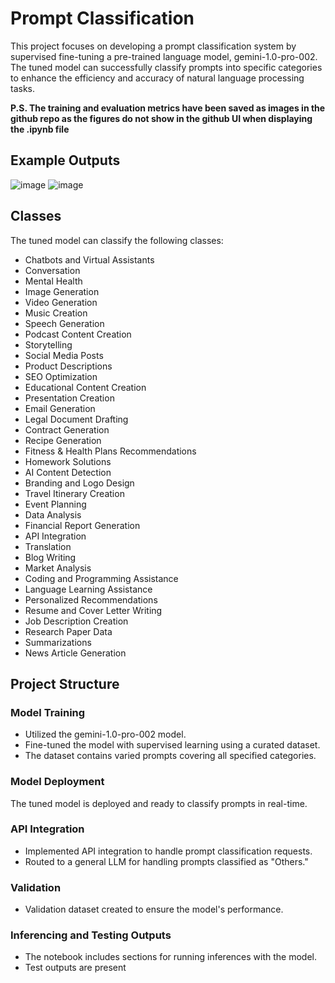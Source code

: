 # Prompt Classification 
This project focuses on developing a prompt classification system by supervised fine-tuning a pre-trained language model, gemini-1.0-pro-002. The tuned model can successfully classify prompts into specific categories to enhance the efficiency and accuracy of natural language processing tasks.

**P.S. The training and evaluation metrics have been saved as images in the github repo as the figures do not show in the github UI when displaying the .ipynb file**

## Example Outputs
![image](https://github.com/user-attachments/assets/8ae05fbb-ea9f-46f6-a8e5-6c41bc53f4ab)
![image](https://github.com/user-attachments/assets/624d2930-3972-4dbb-8968-aef492190ae6)


## Classes
The tuned model can classify the following classes:

- Chatbots and Virtual Assistants
- Conversation
- Mental Health
- Image Generation
- Video Generation
- Music Creation
- Speech Generation
- Podcast Content Creation
- Storytelling
- Social Media Posts
- Product Descriptions 
- SEO Optimization
- Educational Content Creation
- Presentation Creation 
- Email Generation
- Legal Document Drafting
- Contract Generation
- Recipe Generation
- Fitness & Health Plans Recommendations
- Homework Solutions
- AI Content Detection
- Branding and Logo Design
- Travel Itinerary Creation
- Event Planning
- Data Analysis
- Financial Report Generation
- API Integration
- Translation
- Blog Writing
- Market Analysis
- Coding and Programming Assistance
- Language Learning Assistance
- Personalized Recommendations
- Resume and Cover Letter Writing
- Job Description Creation
- Research Paper Data
- Summarizations
- News Article Generation

## Project Structure

### Model Training
- Utilized the gemini-1.0-pro-002 model.
- Fine-tuned the model with supervised learning using a curated dataset.
- The dataset contains varied prompts covering all specified categories.

### Model Deployment
The tuned model is deployed and ready to classify prompts in real-time.

### API Integration
- Implemented API integration to handle prompt classification requests.
- Routed to a general LLM for handling prompts classified as "Others."

### Validation
- Validation dataset created to ensure the model's performance.

### Inferencing and Testing Outputs
- The notebook includes sections for running inferences with the model.
- Test outputs are present 
